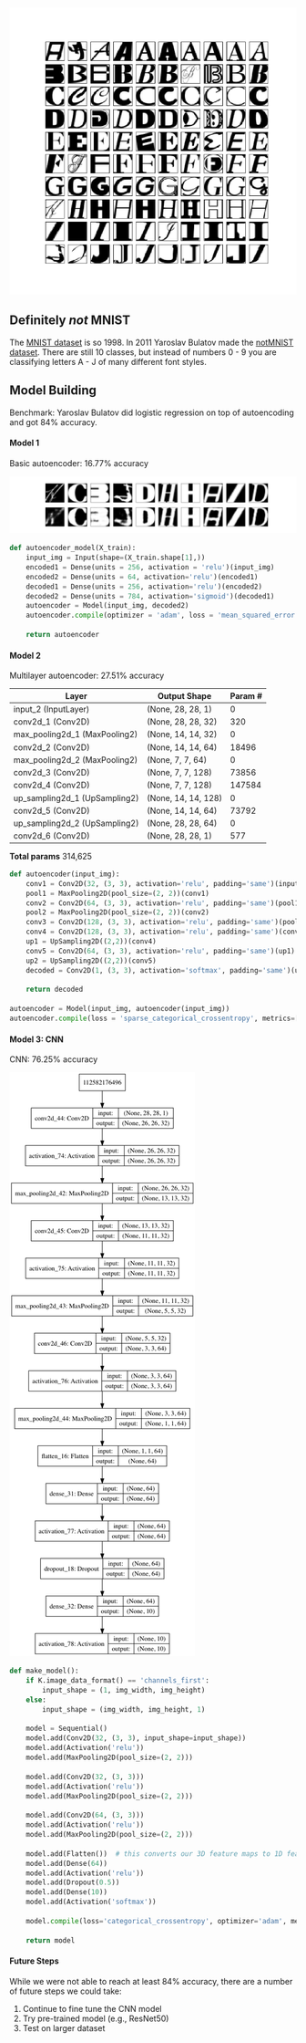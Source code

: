 ![sampleletters](https://github.com/michellesklee/notMNIST_autoencoder/blob/master/images/sample_letters.png)

## Definitely *not* MNIST

The [MNIST dataset](http://yann.lecun.com/exdb/mnist/) is so 1998. In 2011 Yaroslav Bulatov made the [notMNIST dataset](http://yaroslavvb.blogspot.com/2011/09/notmnist-dataset.html). There are still 10 classes, but instead of numbers 0 - 9 you are classifying letters A - J of many different font styles.

## Model Building
Benchmark: Yaroslav Bulatov did logistic regression on top of autoencoding and got 84% accuracy.

#### Model 1
Basic autoencoder: 16.77% accuracy

![first_pass](https://github.com/michellesklee/notMNIST_autoencoder/blob/master/images/first_pass.png)

```python
def autoencoder_model(X_train):
    input_img = Input(shape=(X_train.shape[1],))
    encoded1 = Dense(units = 256, activation = 'relu')(input_img)
    encoded2 = Dense(units = 64, activation='relu')(encoded1)
    decoded1 = Dense(units = 256, activation='relu')(encoded2)
    decoded2 = Dense(units = 784, activation='sigmoid')(decoded1)
    autoencoder = Model(input_img, decoded2)
    autoencoder.compile(optimizer = 'adam', loss = 'mean_squared_error', metrics=['mse'])

    return autoencoder
```

#### Model 2
Multilayer autoencoder: 27.51% accuracy

Layer | Output Shape | Param #
--- | --- | ---
input_2 (InputLayer)     |    (None, 28, 28, 1)    |     0
conv2d_1 (Conv2D)       |     (None, 28, 28, 32)     |   320
max_pooling2d_1 (MaxPooling2)| (None, 14, 14, 32)     |   0
conv2d_2 (Conv2D)     |       (None, 14, 14, 64)  |      18496
max_pooling2d_2 (MaxPooling2)| (None, 7, 7, 64)       |   0
conv2d_3 (Conv2D)    |        (None, 7, 7, 128)     |    73856
conv2d_4 (Conv2D)     |       (None, 7, 7, 128)      |   147584
up_sampling2d_1 (UpSampling2)| (None, 14, 14, 128)    |   0
conv2d_5 (Conv2D)            |(None, 14, 14, 64)       | 73792
up_sampling2d_2 (UpSampling2)| (None, 28, 28, 64)       | 0
conv2d_6 (Conv2D)           | (None, 28, 28, 1)        | 577

**Total params** 314,625

```python
def autoencoder(input_img):
    conv1 = Conv2D(32, (3, 3), activation='relu', padding='same')(input_img)
    pool1 = MaxPooling2D(pool_size=(2, 2))(conv1)
    conv2 = Conv2D(64, (3, 3), activation='relu', padding='same')(pool1)
    pool2 = MaxPooling2D(pool_size=(2, 2))(conv2)
    conv3 = Conv2D(128, (3, 3), activation='relu', padding='same')(pool2)
    conv4 = Conv2D(128, (3, 3), activation='relu', padding='same')(conv3)
    up1 = UpSampling2D((2,2))(conv4)
    conv5 = Conv2D(64, (3, 3), activation='relu', padding='same')(up1)
    up2 = UpSampling2D((2,2))(conv5)
    decoded = Conv2D(1, (3, 3), activation='softmax', padding='same')(up2)

    return decoded

autoencoder = Model(input_img, autoencoder(input_img))
autoencoder.compile(loss = 'sparse_categorical_crossentropy', metrics=['accuracy'], optimizer = 'adam')
```

#### Model 3: CNN
CNN: 76.25% accuracy   

![model](https://github.com/michellesklee/notMNIST_autoencoder/blob/master/images/model.png)

```python
def make_model():
    if K.image_data_format() == 'channels_first':
        input_shape = (1, img_width, img_height)
    else:
        input_shape = (img_width, img_height, 1)

    model = Sequential()
    model.add(Conv2D(32, (3, 3), input_shape=input_shape))
    model.add(Activation('relu'))
    model.add(MaxPooling2D(pool_size=(2, 2)))

    model.add(Conv2D(32, (3, 3)))
    model.add(Activation('relu'))
    model.add(MaxPooling2D(pool_size=(2, 2)))

    model.add(Conv2D(64, (3, 3)))
    model.add(Activation('relu'))
    model.add(MaxPooling2D(pool_size=(2, 2)))

    model.add(Flatten())  # this converts our 3D feature maps to 1D feature vectors
    model.add(Dense(64))
    model.add(Activation('relu'))
    model.add(Dropout(0.5))
    model.add(Dense(10))
    model.add(Activation('softmax'))

    model.compile(loss='categorical_crossentropy', optimizer='adam', metrics=['accuracy'])

    return model
 ```

#### Future Steps
While we were not able to reach at least 84% accuracy, there are a number of future steps we could take:

1. Continue to fine tune the CNN model
2. Try pre-trained model (e.g., ResNet50)
3. Test on larger dataset
